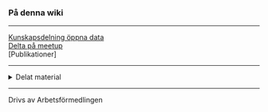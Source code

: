 ### På denna wiki
<hr>

[Kunskapsdelning öppna data](home)  
[Delta på meetup](meetup)  
[Publikationer]
<hr>
<details>
<summary>Delat material</summary>
[Benchmarking - från data till samhällsnytta](Benchmarking 2019)
</details>


<hr>

Drivs av Arbetsförmedlingen